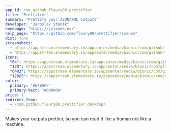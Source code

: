 ```yaml
---
app_id: com.github.fleury08.prettifier
title: "Prettifier"
summary: "Prettify your JSON/XML outputs"
developer: "Jaroslav Staněk"
homepage: "https://jstanek.eu/"
help_page: "https://github.com/fleury08/prettifier/issues"
dist: juno
screenshots:
  - https://appstream.elementary.io/appcenter/media/bionic/com/github/fleury08.prettifier/3729F4EA5DA25ABD74EE02CA17FD8A9C/screenshots/image-1_orig.png
  - https://appstream.elementary.io/appcenter/media/bionic/com/github/fleury08.prettifier/3729F4EA5DA25ABD74EE02CA17FD8A9C/screenshots/image-2_orig.png
icons:
  "64": https://appstream.elementary.io/appcenter/media/bionic/com/github/fleury08.prettifier/3729F4EA5DA25ABD74EE02CA17FD8A9C/icons/64x64/com.github.fleury08.prettifier_com.github.fleury08.prettifier.png
  "128": https://appstream.elementary.io/appcenter/media/bionic/com/github/fleury08.prettifier/3729F4EA5DA25ABD74EE02CA17FD8A9C/icons/128x128/com.github.fleury08.prettifier_com.github.fleury08.prettifier.png
  "64@2": https://appstream.elementary.io/appcenter/media/bionic/com/github/fleury08.prettifier/3729F4EA5DA25ABD74EE02CA17FD8A9C/icons/64x64@2/com.github.fleury08.prettifier_com.github.fleury08.prettifier.png
  "128@2": https://appstream.elementary.io/appcenter/media/bionic/com/github/fleury08.prettifier/3729F4EA5DA25ABD74EE02CA17FD8A9C/icons/128x128@2/com.github.fleury08.prettifier_com.github.fleury08.prettifier.png
color:
  primary: "#64BAFF"
  primary-text: "#000000"
price: 1
redirect_from:
  - /com.github.fleury08.prettifier.desktop/
---
```


<p>Makes your outputs prettier, so you can read It like a human not like a machine.</p>